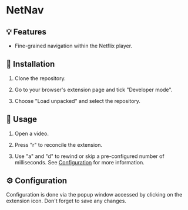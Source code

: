 # NetNav

## 💡 Features

- Fine-grained navigation within the Netflix player.

## 🔌 Installation

1. Clone the repository.

2. Go to your browser's extension page and tick "Developer mode".

3. Choose "Load unpacked" and select the repository.

## 🚀 Usage

1. Open a video.

2. Press "r" to reconcile the extension.

3. Use "a" and "d" to rewind or skip a pre-configured number of milliseconds. See [Configuration](https://github.com/inkognitobo/net-nav?tab=readme-ov-file#%EF%B8%8F-configuration) for more information.

## ⚙️ Configuration

Configuration is done via the popup window accessed by clicking on the extension icon.
Don't forget to save any changes.
